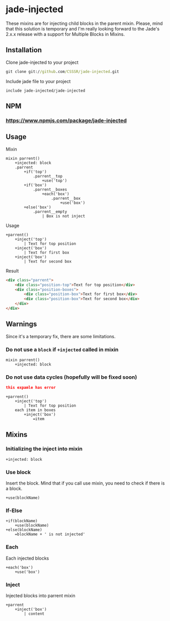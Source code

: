 # jade-injected

These mixins are for injecting child blocks in the parent mixin. Please, mind that this solution is temporary and I'm really looking forward to the Jade's 2.x.x release with a support for Multiple Blocks in Mixins.


## Installation
Clone jade-injected to your project
```cmd
git clone git://github.com/CSSSR/jade-injected.git
```
Include jade file to your project
```jade
include jade-injected/jade-injected
```

## NPM
### https://www.npmjs.com/package/jade-injected

## Usage
Mixin
```jade
mixin parrent()
    +injected: block
    .parrent
        +if('top')
            .parrent__top
                +use('top')
        +if('box')
            .parrent__boxes
                +each('box')
                    .parrent__box
                        +use('box')
        +else('box')
            .parrent__empty
                | Box is not inject

```
Usage
```jade
+parrent()
    +inject('top')
        | Text for top position
    +inject('box')
        | Text for first box
    +inject('box')
        | Text for second box
```
Result
```html
<div class="parrent">
    <div class="position-top">Text for top position</div>
    <div class="position-boxes">
        <div class="position-box">Text for first box</div>
        <div class="position-box">Text for second box</div>
    </div>
</div>
```

## Warnings

Since it's a temporary fix, there are some limitations.

### Do not use a `block` if `+injected` called in mixin

```jade
mixin parrent()
    +injected: block
```

### Do not use data cycles (hopefully will be fixed soon)
```json
this expamle has error
```
```jade
+parrent()
    +inject('top')
        | Text for top position
    each item in boxes
        +inject('box')
            =item
```


## Mixins

### Initializing the inject into mixin
```jade
+injected: block
```

### Use block
Insert the block. Mind that if you call use mixin, you need to check if there is a block.
```jade
+use(blockName)
```

### If-Else
```jade
+if(blockName)
    +use(blockName)
+else(blockName)
    =blockName + ' is not injected'
```

### Each
Each injected blocks
```jade
+each('box')
    +use('box')
```
### Inject
Injected blocks into parrent mixin
```jade
+parrent
    +inject('box')
        | content
```
